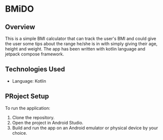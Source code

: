 # BMiDO

## Overview
This is a simple BMI calculator that can track the user's BMI and could give the user some tips about the range he/she is in with simply giving their age, height and weight. The app has been written with kotlin language and jetpack compose framework.

## Technologies Used
 - Language: Kotlin

## PRoject Setup
To run the application:

 1. Clone the repository.
 2. Open the project in Android Studio.
 3. Build and run the app on an Android emulator or physical device by your choice.
